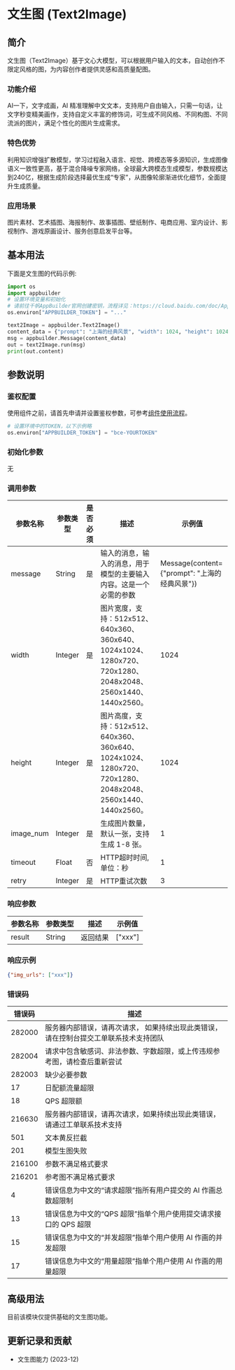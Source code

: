 # 文生图 (Text2Image)

## 简介
文生图（Text2Image）基于文心大模型，可以根据用户输入的文本，自动创作不限定风格的图，为内容创作者提供灵感和高质量配图。

### 功能介绍
AI一下，文字成画，AI 精准理解中文文本，支持用户自由输入，只需一句话，让文字秒变精美画作，支持自定义丰富的修饰词，可生成不同风格、不同构图、不同流派的图片，满足个性化的图片生成需求。
### 特色优势
利用知识增强扩散模型，学习过程融入语言、视觉、跨模态等多源知识，生成图像语义一致性更高，基于混合降噪专家网络，全球最大跨模态生成模型，参数规模达到240亿，根据生成阶段选择最优生成“专家”，从图像轮廓渐进优化细节，全面提升生成质量。
### 应用场景
图片素材、艺术插图、海报制作、故事插图、壁纸制作、电商应用、室内设计、影视制作、游戏原画设计、服务创意启发平台等。

## 基本用法

下面是文生图的代码示例: 

```python
import os
import appbuilder
# 设置环境变量和初始化
# 请前往千帆AppBuilder官网创建密钥，流程详见：https://cloud.baidu.com/doc/AppBuilder/s/Olq6grrt6#1%E3%80%81%E5%88%9B%E5%BB%BA%E5%AF%86%E9%92%A5
os.environ["APPBUILDER_TOKEN"] = "..."

text2Image = appbuilder.Text2Image()
content_data = {"prompt": "上海的经典风景", "width": 1024, "height": 1024, "image_num": 1}
msg = appbuilder.Message(content_data)
out = text2Image.run(msg)
print(out.content)
```

## 参数说明

### 鉴权配置
使用组件之前，请首先申请并设置鉴权参数，可参考[组件使用流程](https://cloud.baidu.com/doc/AppBuilder/s/Olq6grrt6#1%E3%80%81%E5%88%9B%E5%BB%BA%E5%AF%86%E9%92%A5)。
```python
# 设置环境中的TOKEN，以下示例略
os.environ["APPBUILDER_TOKEN"] = "bce-YOURTOKEN"
```

### 初始化参数

无

### 调用参数
|参数名称 |参数类型 |是否必须 |描述 | 示例值    |
|--------|--------|--------|----|--------|
|message |String  |是 |输入的消息，输入的消息，用于模型的主要输入内容。这是一个必需的参数| Message(content={"prompt": "上海的经典风景"}) |
|width|Integer|是 |图片宽度，支持：512x512、640x360、360x640、1024x1024、1280x720、720x1280、2048x2048、2560x1440、1440x2560。| 1024   |
|height|Integer|是 |图片高度，支持：512x512、640x360、360x640、1024x1024、1280x720、720x1280、2048x2048、2560x1440、1440x2560。| 1024   |
|image_num|Integer|是 |生成图片数量，默认一张，支持生成 1-8 张。| 1      |
|timeout| Float   | 否    | HTTP超时时间,单位：秒               |1||
|retry|Integer|是 |HTTP重试次数| 3      |

### 响应参数
|参数名称 |参数类型 |描述 |示例值|
|--------|--------|----|------|
|result  |String  |返回结果|["xxx"]|

### 响应示例
```json
{"img_urls": ["xxx"]}
```
### 错误码
| 错误码 |描述|
|---|---|
| 282000 |服务器内部错误，请再次请求， 如果持续出现此类错误，请在控制台提交工单联系技术支持团队|
| 282004 |请求中包含敏感词、非法参数、字数超限，或上传违规参考图，请检查后重新尝试|
| 282003 |缺少必要参数|
| 17 |日配额流量超限|
| 18 |QPS 超限额|
| 216630 |服务器内部错误，请再次请求，如果持续出现此类错误，请通过工单联系技术支持|
| 501 |文本黄反拦截|
| 201 |模型生图失败|
| 216100 |参数不满足格式要求|
| 216201 |参考图不满足格式要求|
| 4 |错误信息为中文的“请求超限”指所有用户提交的 AI 作画总数超限制|
| 13 |错误信息为中文的“QPS 超限”指单个用户使用提交请求接口的 QPS 超限|
| 15 |错误信息为中文的“并发超限”指单个用户使用 AI 作画的并发超限|
| 17 |错误信息为中文的“用量超限”指单个用户使用 AI 作画的用量超限|



## 高级用法

目前该模块仅提供基础的文生图功能。
## 更新记录和贡献
* 文生图能力 (2023-12)
